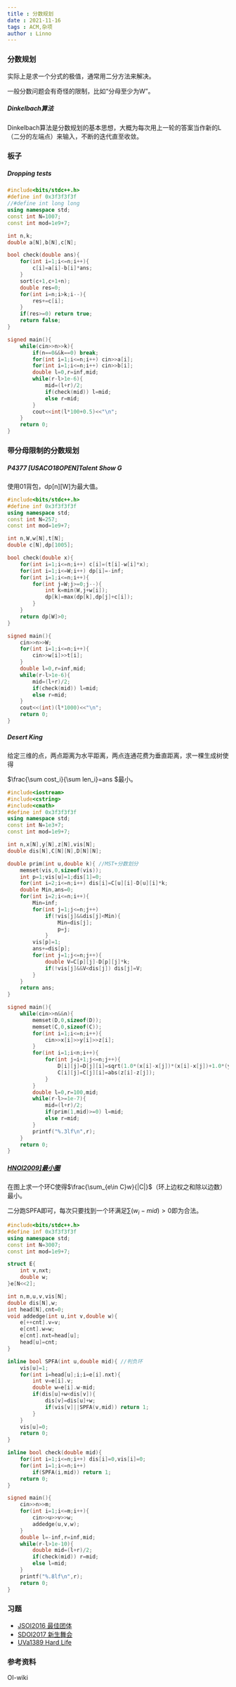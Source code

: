 ```yaml
---
title : 分数规划
date : 2021-11-16
tags : ACM,杂项
author : Linno
---
```




### 分数规划

实际上是求一个分式的极值，通常用二分方法来解决。

一般分数问题会有奇怪的限制，比如“分母至少为W”。

##### Dinkelbach算法

Dinkelbach算法是分数规划的基本思想，大概为每次用上一轮的答案当作新的L（二分的左端点）来输入，不断的迭代直至收敛。



### 板子

##### Dropping tests

```C++
#include<bits/stdc++.h>
#define inf 0x3f3f3f3f
//#define int long long
using namespace std;
const int N=1007;
const int mod=1e9+7;

int n,k;
double a[N],b[N],c[N];

bool check(double ans){
	for(int i=1;i<=n;i++){
		c[i]=a[i]-b[i]*ans;
	}
	sort(c+1,c+1+n);
	double res=0;
	for(int i=n;i>k;i--){
		res+=c[i];
	}
	if(res>=0) return true;
	return false;
} 

signed main(){
	while(cin>>n>>k){
		if(n==0&&k==0) break;
		for(int i=1;i<=n;i++) cin>>a[i];
		for(int i=1;i<=n;i++) cin>>b[i];
		double l=0,r=inf,mid;
		while(r-l>1e-6){
			mid=(l+r)/2;
			if(check(mid)) l=mid;
			else r=mid; 
		}
		cout<<int(l*100+0.5)<<"\n";
	}
	return 0;
}
```



### 带分母限制的分数规划

##### P4377 [USACO18OPEN]Talent Show G

使用01背包，dp\[n]\[W]为最大值。

```c++
#include<bits/stdc++.h>
#define inf 0x3f3f3f3f
using namespace std;
const int N=257;
const int mod=1e9+7;

int n,W,w[N],t[N];
double c[N],dp[1005];

bool check(double x){
	for(int i=1;i<=n;i++) c[i]=(t[i]-w[i]*x);
	for(int i=1;i<=W;i++) dp[i]=-inf;
	for(int i=1;i<=n;i++){
		for(int j=W;j>=0;j--){
			int k=min(W,j+w[i]);
			dp[k]=max(dp[k],dp[j]+c[i]);
		}
	}
	return dp[W]>0;
}

signed main(){
	cin>>n>>W;
	for(int i=1;i<=n;i++){
		cin>>w[i]>>t[i];
	}
	double l=0,r=inf,mid;
	while(r-l>1e-6){
		mid=(l+r)/2;
		if(check(mid)) l=mid;
		else r=mid;
	}
	cout<<(int)(l*1000)<<"\n";
	return 0;
}
```





##### Desert King

给定三维的点，两点距离为水平距离，两点连通花费为垂直距离，求一棵生成树使得

$\frac{\sum cost_i}{\sum len_i}=ans $最小。

```C++
#include<iostream>
#include<cstring>
#include<cmath>
#define inf 0x3f3f3f3f
using namespace std;
const int N=1e3+7;
const int mod=1e9+7;

int n,x[N],y[N],z[N],vis[N];
double dis[N],C[N][N],D[N][N];

double prim(int u,double k){ //MST+分数划分 
	memset(vis,0,sizeof(vis));
	int p=1;vis[u]=1;dis[1]=0;
	for(int i=2;i<=n;i++) dis[i]=C[u][i]-D[u][i]*k;
	double Min,ans=0;
	for(int i=2;i<=n;i++){
		Min=inf; 
		for(int j=1;j<=n;j++)
			if(!vis[j]&&dis[j]<Min){
				Min=dis[j];
				p=j;
			}
		vis[p]=1;
		ans+=dis[p];
		for(int j=1;j<=n;j++){
			double V=C[p][j]-D[p][j]*k;
			if(!vis[j]&&V<dis[j]) dis[j]=V;
 		}
	}
	return ans;
}

signed main(){
	while(cin>>n&&n){
		memset(D,0,sizeof(D));
		memset(C,0,sizeof(C)); 
		for(int i=1;i<=n;i++){
			cin>>x[i]>>y[i]>>z[i];
		}
		for(int i=1;i<n;i++){
			for(int j=i+1;j<=n;j++){
				D[i][j]=D[j][i]=sqrt(1.0*(x[i]-x[j])*(x[i]-x[j])+1.0*(y[i]-y[j])*(y[i]-y[j]));
				C[i][j]=C[j][i]=abs(z[i]-z[j]);
			}
		}
		double l=0,r=100,mid;
		while(r-l>=1e-7){
			mid=(l+r)/2;
			if(prim(1,mid)>=0) l=mid;
			else r=mid;
		}
		printf("%.3lf\n",r);
	}
	return 0;
}
```



#####  [HNOI2009\]最小圈](https://www.luogu.com.cn/problem/P3199)

在图上求一个环C使得$\frac{\sum_{e\in C}w}{|C|}$（环上边权之和除以边数）最小。

二分跑SPFA即可，每次只要找到一个环满足$\sum (w_i-mid)>0$即为合法。

```cpp
#include<bits/stdc++.h>
#define inf 0x3f3f3f3f
using namespace std;
const int N=3007;
const int mod=1e9+7;

struct E{
	int v,nxt;
	double w;
}e[N<<2];

int n,m,u,v,vis[N];
double dis[N],w; 
int head[N],cnt=0;
void addedge(int u,int v,double w){
	e[++cnt].v=v;
	e[cnt].w=w;
	e[cnt].nxt=head[u];
	head[u]=cnt;
}

inline bool SPFA(int u,double mid){ //判负环 
	vis[u]=1;
	for(int i=head[u];i;i=e[i].nxt){
		int v=e[i].v;
		double w=e[i].w-mid;
		if(dis[u]+w<dis[v]){
			dis[v]=dis[u]+w;
			if(vis[v]||SPFA(v,mid)) return 1;
		}
	}
	vis[u]=0;
	return 0;
}

inline bool check(double mid){
	for(int i=1;i<=n;i++) dis[i]=0,vis[i]=0;
	for(int i=1;i<=n;i++)
		if(SPFA(i,mid)) return 1;
	return 0;
}

signed main(){
	cin>>n>>m;
	for(int i=1;i<=m;i++){
		cin>>u>>v>>w;
		addedge(u,v,w);
	}
	double l=-inf,r=inf,mid;
	while(r-l>1e-10){
		double mid=(l+r)/2;
		if(check(mid)) r=mid;
		else l=mid; 
	}
	printf("%.8lf\n",r);
	return 0;
}
```



### 习题

- [JSOI2016 最佳团体](https://loj.ac/problem/2071)
- [SDOI2017 新生舞会](https://loj.ac/problem/2003)
- [UVa1389 Hard Life](https://www.luogu.com.cn/problem/UVA1389)



### 参考资料

OI-wiki

